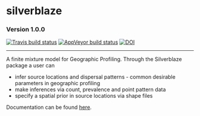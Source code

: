 # silverblaze
### Version 1.0.0
[![Travis build status](https://travis-ci.org/Michael-Stevens-27/silverblaze.svg?branch=master)](https://travis-ci.org/Michael-Stevens-27/silverblaze)
[![AppVeyor build status](https://ci.appveyor.com/api/projects/status/github/Michael-Stevens-27/silverblaze?branch=master&svg=true)](https://ci.appveyor.com/project/Michael-Stevens-27/silverblaze)
[![DOI](https://zenodo.org/badge/127313359.svg)](https://zenodo.org/badge/latestdoi/127313359)

--------------------------------------------------------------------------------------------------------------------------------

A finite mixture model for Geographic Profiling. Through the Silverblaze package a user can 

* infer source locations and dispersal patterns - common desirable parameters in geographic profiling
* make inferences via count,  prevalence and point pattern data   
* specify a spatial prior in source locations via shape files

Documentation can be found [here](https://michael-stevens-27.github.io/silverblaze/).
